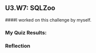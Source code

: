 ## U3.W7: SQLZoo

####I worked on this challenge by myself.



### My Quiz Results:
<!-- Include the link to your image (saved in the imgs folder) to display it inline. -->






### Reflection

